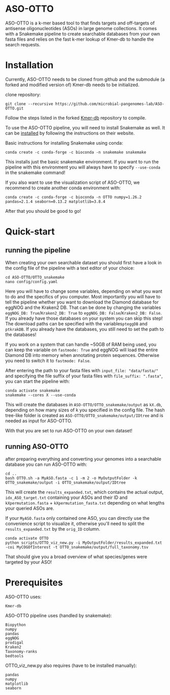 # ASO-OTTO
ASO-OTTO is a k-mer based tool to that finds targets and off-targets of antisense oligonucleotides (ASOs) in large genome collections. It comes with a Snakemake pipeline to create searchable databases from your own fasta files and relies on the fast k-mer lookup of Kmer-db to handle the search requests.


# Installation

Currently, ASO-OTTO needs to be cloned from github and the submodule (a forked and modified version of) Kmer-db needs to be initialized.

clone repository:
```
git clone --recursive https://github.com/microbial-pangenomes-lab/ASO-OTTO.git
```

Follow the steps listed in the forked [Kmer-db](https://github.com/haneubau/kmer-db_stdout_noInfo) repository to compile.


To use the ASO-OTTO pipeline, you will need to install Snakemake as well. It can be [installed](https://snakemake.readthedocs.io/en/stable/getting_started/installation.html) by following the instructions on their website.

Basic instructions for installing Snakemake using conda:
```
conda create -c conda-forge -c bioconda -n snakemake snakemake 
```  
This installs just the basic snakemake environment. If you want to run the pipeline with this environment you will always have to specify `--use-conda` in the snakemake command!

If you also want to use the visualization script of ASO-OTTO, we recommend to create another conda environment with:
```
conda create -c conda-forge -c bioconda -n OTTO numpy=1.26.2 pandas=2.1.4 seaborn=0.13.2 matplotlib=3.8.4
```

After that you should be good to go!

# Quick-start

## running the pipeline
When creating your own searchable dataset you should first have a look in the config file of the pipeline with a text editor of your choice:

```
cd ASO-OTTO/OTTO_snakemake
nano config/config.yaml
```
Here you will have to change some variables, depending on what you want to do and the specifics of you computer.
Most importantly you will have to tell the pipeline whether you want to download the Diamond database for eggNOG and the Kraken2 DB.
That can be done by changing the variables `eggNOG_DB: True`/`Kraken2_DB: True` to `eggNOG_DB: False`/`Kraken2_DB: False`.
If you already have those databases on your system you can skip this step!
The download paths can be specified with the variables`pteggDB` and `ptkrakDB`. If you already have the databases, you still need to set the path to the databases!

If you work on a system that can handle ~50GB of RAM being used, you can keep the variable on `fastmode: True` and eggNOG will load the entire Diamond DB into memory when annotating protein sequences. Otherwise you need to switch it to `fastmode: False`. 


After entering the path to your fasta files with `input_file: "data/fasta/"` and specifying the file suffix of your fasta files with `file_suffix: ".fasta"`, you can start the pipeline with:

```
conda activate snakemake
snakemake --cores X --use-conda
```

This will create the databases in `ASO-OTTO/OTTO_snakemake/output` as `kX.db`, depending on how many sizes of k you specified in the config file.
The hash tree-like folder is created as `ASO-OTTO/OTTO_snakemake/output/IDtree` and is needed as input for ASO-OTTO.

With that you are set to run ASO-OTTO on your own dataset!

## running ASO-OTTO
after preparing everything and converting your genomes into a searchable database you can run ASO-OTTO with:
```
cd ..
bash OTTO.sh -a MyASO.fasta -c 1 -m 2 -o MyOutputFolder -k OTTO_snakemake/output -i OTTO_snakemake/output/IDtree
```

This will create the `results_expanded.txt`, which contains the actual output, `idx_ASO_target.txt` containing your ASOs and their ID and `kXpermutation.fasta` + `kXpermutation_fasta.txt` depending on what lengths your queried ASOs are.

If your `MyASO.fasta` only contained one ASO, you can directly use the convenience script to visualize it, otherwise you'll need to split the `results_expanded.txt` by the `orig_ID` column.
```
conda activate OTTO
python scripts/OTTO_viz_new.py -i MyOutputFolder/results_expanded.txt -coi MyCOGOfInterest -t OTTO_snakemake/output/full_taxonomy.tsv 
```

That should give you a broad overview of what species/genes were targeted by your ASO!

# Prerequisites
ASO-OTTO uses:
```
Kmer-db
```

ASO-OTTO pipeline uses (handled by snakemake):
```
Biopython
numpy
pandas
eggNOG
prodigal
Kraken2
Taxonomy-ranks
bedtools
```

OTTO_viz_new.py also requires (have to be installed manually):
```
pandas
numpy
matplotlib 
seaborn
```
